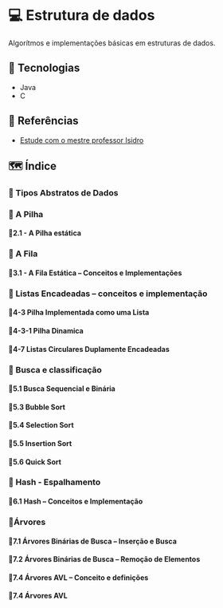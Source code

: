# 💻 Estrutura de dados

Algorítmos e implementações básicas em estruturas de dados.

## 🚀 Tecnologias

- Java
- C

## 📖 Referências

- [Estude com o mestre professor Isidro](https://www.professorisidro.com.br/)

## 🗺 Índice

### 🔹 Tipos Abstratos de Dados

### 🔹 A Pilha

#### 🔸2.1 - A Pilha estática

### 🔹 A Fila

#### 🔸3.1 - A Fila Estática – Conceitos e Implementações

### 🔹 Listas Encadeadas – conceitos e implementação

#### 🔸4-3 Pilha Implementada como uma Lista

#### 🔸4-3-1 Pilha Dinamica

#### 🔸4-7 Listas Circulares Duplamente Encadeadas

### 🔹 Busca e classificação

#### 🔸5.1 Busca Sequencial e Binária

#### 🔸5.3 Bubble Sort

#### 🔸5.4 Selection Sort

#### 🔸5.5 Insertion Sort

#### 🔸5.6 Quick Sort

### 🔹 Hash - Espalhamento

#### 🔸6.1 Hash – Conceitos e Implementação

### 🔹Árvores

#### 🔸7.1 Árvores Binárias de Busca – Inserção e Busca

#### 🔸7.2 Árvores Binárias de Busca – Remoção de Elementos

#### 🔸7.4 Árvores AVL – Conceito e definições

#### 🔸7.4 Árvores AVL
